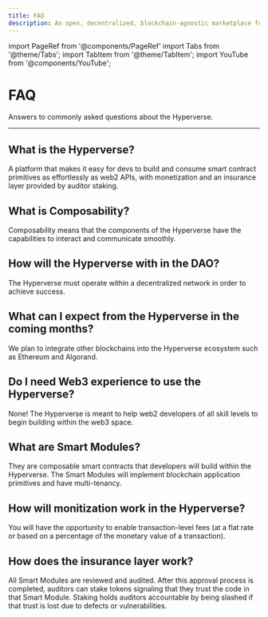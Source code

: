 ```yaml
---
title: FAQ
description: An open, decentralized, blockchain-agnostic marketplace for composable smart contracts
---
```


import PageRef from '@components/PageRef'
import Tabs from '@theme/Tabs';
import TabItem from '@theme/TabItem';
import YouTube from '@components/YouTube';

# FAQ

Answers to commonly asked questions about the Hyperverse.

---

## What is the Hyperverse?

A platform that makes it easy for devs to build and consume smart contract primitives as effortlessly as web2 APIs, with monetization and an insurance layer provided by auditor staking.

## What is Composability?

Composability means that the components of the Hyperverse have the capabilities to interact and communicate smoothly.

## How will the Hyperverse with in the DAO?

The Hyperverse must operate within a decentralized network in order to achieve success.

## What can I expect from the Hyperverse in the coming months?

We plan to integrate other blockchains into the Hyperverse ecosystem such as Ethereum and Algorand.

## Do I need Web3 experience to use the Hyperverse?

None! The Hyperverse is meant to help web2 developers of all skill levels to begin building within the web3 space.

## What are Smart Modules?

They are composable smart contracts that developers will build within the Hyperverse. The Smart Modules will implement blockchain application primitives and have multi-tenancy.

## How will monitization work in the Hyperverse?

You will have the opportunity to enable transaction-level fees (at a flat rate or based on a percentage of the monetary value of a transaction).

## How does the insurance layer work?

All Smart Modules are reviewed and audited. After this approval process is completed, auditors can stake tokens signaling that they trust the code in that Smart Module. Staking holds auditors accountable by being slashed if that trust is lost due to defects or vulnerabilities.
